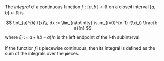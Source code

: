 The *integral* of a continuous function $f: [a, b] \to \mathbb{R}$ on a closed interval $[a, b] \subset \mathbb{R}$ is

$$
\int_{a}^{b} f(x)\\, dx := \lim_{n\to\infty} \sum_{i=0}^{n-1} f(\xi_i) \frac{b-a}{n}
$$

where $\xi_i := a + i (b - a)/n$ is the left endpoint of the $i$-th subinterval.

If the function $f$ is piecewise continuous, then its integral is defined as the sum of the integrals over the pieces.
